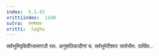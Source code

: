 ```yaml
---
index:  5.1.42
vrittiindex:  1149
sutra:  तस्येश्वरः
vritti:  laghu 
---
```


सर्वभूमिपृथिवीभ्यामणञौ स्तः. अनुशतिकादीनां च. सर्वभूमेरीश्वरः सार्वभौमः. पार्थिवः..

